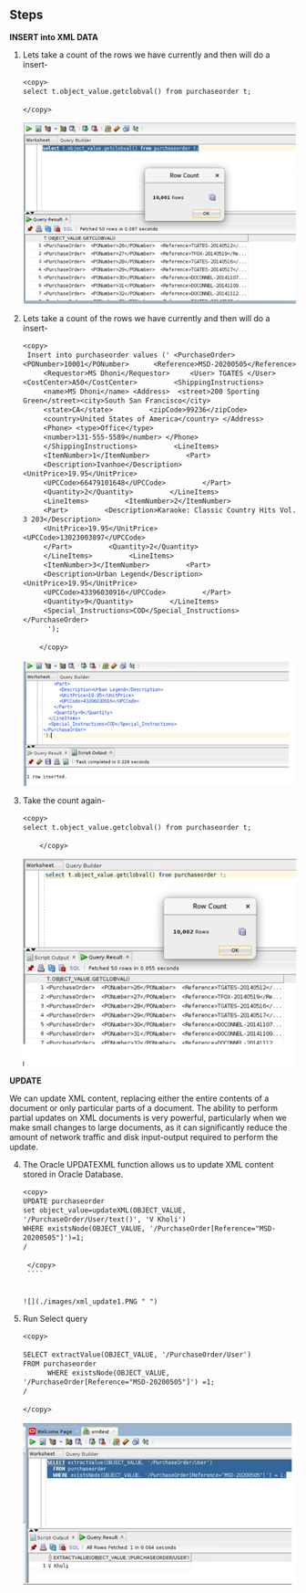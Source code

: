 ## Steps



**INSERT into XML DATA**

1. Lets take a count of the rows we have currently and then will do a insert-
    
     ````
    <copy>
    select t.object_value.getclobval() from purchaseorder t;

     </copy>
    ````

   ![](./images/xml_insert1.PNG " ")


2. Lets take a count of the rows we have currently and then will do a insert-
    
    
    ````
    <copy>
     Insert into purchaseorder values (' <PurchaseOrder> <PONumber>10001</PONumber>      <Reference>MSD-20200505</Reference>
         <Requestor>MS Dhoni</Requestor>     <User> TGATES </User>         <CostCenter>A50</CostCenter>         <ShippingInstructions>
         <name>MS Dhoni</name> <Address>  <street>200 Sporting Green</street><city>South San Francisco</city>
         <state>CA</state>         <zipCode>99236</zipCode>
         <country>United States of America</country> </Address>
         <Phone> <type>Office</type>
         <number>131-555-5589</number> </Phone>
         </ShippingInstructions>         <LineItems>
         <ItemNumber>1</ItemNumber>         <Part>
         <Description>Ivanhoe</Description>         <UnitPrice>19.95</UnitPrice>
         <UPCCode>66479101648</UPCCode>         </Part>
         <Quantity>2</Quantity>         </LineItems>
         <LineItems>         <ItemNumber>2</ItemNumber>
         <Part>         <Description>Karaoke: Classic Country Hits Vol. 3 203</Description>
         <UnitPrice>19.95</UnitPrice>         <UPCCode>13023003897</UPCCode>
         </Part>         <Quantity>2</Quantity>
         </LineItems>         <LineItems>
         <ItemNumber>3</ItemNumber>         <Part>
         <Description>Urban Legend</Description>         <UnitPrice>19.95</UnitPrice>
         <UPCCode>43396030916</UPCCode>         </Part>
         <Quantity>9</Quantity>         </LineItems>
         <Special_Instructions>COD</Special_Instructions>         </PurchaseOrder>
          ');
          
        </copy>
    ````
     
     ![](./images/xml_insert2.PNG " ")

3. Take the count again-
    
     ````
    <copy>
    select t.object_value.getclobval() from purchaseorder t;    
         
         </copy>
    ````
    ![](./images/xml_insert3.PNG " ")



**UPDATE**

   We can update XML content, replacing either the entire contents of a document or only particular parts of a document. 
   The ability to perform partial updates on XML documents is very powerful, particularly when we make small changes to large documents, as it can significantly reduce the amount of network traffic and disk input-output required to perform the update.
   
4. The Oracle UPDATEXML function allows us to update XML content stored in Oracle Database.
    
      ````
    <copy>
    UPDATE purchaseorder
    set object_value=updateXML(OBJECT_VALUE, '/PurchaseOrder/User/text()', 'V Kholi')
     WHERE existsNode(OBJECT_VALUE, '/PurchaseOrder[Reference="MSD-20200505"]')=1;
     /
         
       </copy>
       ````


    ![](./images/xml_update1.PNG " ")

5.  Run Select query
     
       ````
    <copy>

     SELECT extractValue(OBJECT_VALUE, '/PurchaseOrder/User')
       FROM purchaseorder
             WHERE existsNode(OBJECT_VALUE, '/PurchaseOrder[Reference="MSD-20200505"]') =1;
     /

     </copy>
       ````
    ![](./images/xml_update2.PNG " ")

